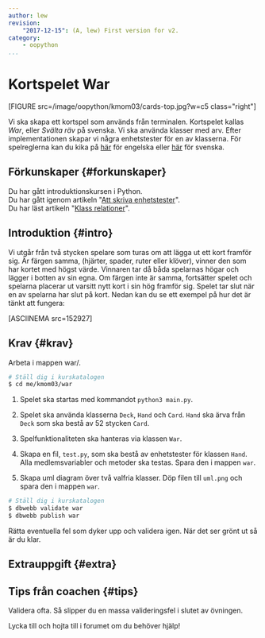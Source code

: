 ```yaml
---
author: lew
revision:
    "2017-12-15": (A, lew) First version for v2.
category:
    - oopython
...
```

Kortspelet War
===================================

[FIGURE src=/image/oopython/kmom03/cards-top.jpg?w=c5 class="right"]

Vi ska skapa ett kortspel som används från terminalen. Kortspelet kallas *War*, eller *Svälta räv* på svenska. Vi ska använda klasser med arv. Efter implementationen skapar vi några enhetstester för en av klasserna. För spelreglerna kan du kika på [här](https://en.wikipedia.org/wiki/War_(card_game)) för engelska eller [här](https://sv.wikipedia.org/wiki/Sv%C3%A4lta_r%C3%A4v) för svenska.

<!--more-->


Förkunskaper {#forkunskaper}
-----------------------

Du har gått introduktionskursen i Python.  
Du har gått igenom artikeln "[Att skriva enhetstester](kunskap/unittest-i-python)".  
Du har läst artikeln "[Klass relationer](kunskap/klass-relationer)".  



Introduktion {#intro}
-----------------------    

Vi utgår från två stycken spelare som turas om att lägga ut ett kort framför sig. Är färgen samma, (hjärter, spader, ruter eller klöver), vinner den som har kortet med högst värde. Vinnaren tar då båda spelarnas högar och lägger i botten av sin egna. Om färgen inte är samma, fortsätter spelet och spelarna placerar ut varsitt nytt kort i sin hög framför sig. Spelet tar slut när en av spelarna har slut på kort. Nedan kan du se ett exempel på hur det är tänkt att fungera:

[ASCIINEMA src=152927]

<!-- infoga diagram här -->

Krav {#krav}
-----------------------

Arbeta i mappen war/.

```bash
# Ställ dig i kurskatalogen
$ cd me/kmom03/war
```

1. Spelet ska startas med kommandot `python3 main.py`.

1. Spelet ska använda klasserna `Deck`, `Hand` och `Card`. `Hand` ska ärva från `Deck` som ska bestå av 52 stycken `Card`.

1. Spelfunktionaliteten ska hanteras via klassen `War`.

1. Skapa en fil, `test.py`, som ska bestå av enhetstester för klassen `Hand`. Alla medlemsvariabler och metoder ska testas. Spara den i mappen `war`.

1. Skapa uml diagram över två valfria klasser. Döp filen till `uml.png` och spara den i mappen `war`.

```bash
# Ställ dig i kurskatalogen
$ dbwebb validate war
$ dbwebb publish war
```

Rätta eventuella fel som dyker upp och validera igen. När det ser grönt ut så är du klar.



Extrauppgift {#extra}
-----------------------

<!-- 1. Lägg till fler former, tex en [cylinder](https://sv.wikipedia.org/wiki/Cylinder) eller [hyptagon](https://sv.wikipedia.org/wiki/Heptagon). -->



Tips från coachen {#tips}
-----------------------

Validera ofta. Så slipper du en massa valideringsfel i slutet av övningen.

Lycka till och hojta till i forumet om du behöver hjälp!
